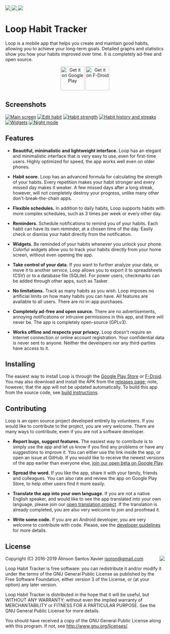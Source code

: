 <a href="https://github.com/iSoron/uhabits/actions?query=workflow%3A%22Build+%26+Test%22">
  <img src="https://github.com/iSoron/uhabits/workflows/Build%20&%20Test/badge.svg" />
</a>
<a href="https://github.com/iSoron/uhabits/releases/latest">
  <img src="https://img.shields.io/github/v/release/iSoron/uhabits" />
</a>
<a href="https://github.com/iSoron/uhabits/releases">
  <img src="https://img.shields.io/github/v/release/isoron/uhabits?include_prereleases&label=pre-release" />
</a>

# Loop Habit Tracker

Loop is a mobile app that helps you create and maintain good habits,
allowing you to achieve your long-term goals. Detailed graphs and statistics
show you how your habits improved over time. It is completely ad-free and open
source.

<p align="center">
  <a href="https://play.google.com/store/apps/details?id=org.isoron.uhabits&utm_source=global_co&utm_medium=prtnr&utm_content=Mar2515&utm_campaign=PartBadge&pcampaignid=MKT-AC-global-none-all-co-pr-py-PartBadges-Oct1515-1"><img alt="Get it on Google Play" src="https://play.google.com/intl/en_us/badges/images/apps/en-play-badge-border.png" height="75px"/></a>
  <a href="http://f-droid.org/app/org.isoron.uhabits"><img alt="Get it on F-Droid" src="http://i.imgur.com/baSPE7X.png" height="75px"/></a>
</p>

## Screenshots

[![Main screen][screen1th]][screen1]
[![Edit habit][screen2th]][screen2]
[![Habit strength][screen3th]][screen3]
[![Habit history and streaks][screen4th]][screen4]
[![Widgets][screen5th]][screen5]
[![Night mode][screen6th]][screen6]

## Features

* <b>Beautiful, minimalistic and lightweight interface.</b>
Loop has an elegant and minimalistic interface that is very easy to use, even for first-time users. Highly optimized for speed, the app works well even on older phones.

* <b>Habit score.</b>
Loop has an advanced formula for calculating the strength of your habits. Every repetition makes your habit stronger and every missed day makes it weaker. A few missed days after a long streak, however, will not completely destroy your progress, unlike many other don't-break-the-chain apps.

* <b>Flexible schedules.</b>
In addition to daily habits, Loop supports habits with more complex schedules, such as 3 times per week or every other day.

* <b>Reminders.</b>
Schedule notifications to remind you of your habits. Each habit can have its own reminder, at a chosen time of the day. Easily check or dismiss your habit directly from the notification.

* <b>Widgets.</b>
Be reminded of your habits whenever you unlock your phone. Colorful widgets allow you to track your habits directly from your home screen, without even opening the app.

* <b>Take control of your data.</b>
If you want to further analyze your data, or move it to another service, Loop allows you to export it to spreadsheets (CSV) or to a database file (SQLite). For power users, checkmarks can be added through other apps, such as Tasker.

* <b>No limitations.</b>
Track as many habits as you wish. Loop imposes no artificial limits on how many habits you can have. All features are available to all users. There are no in-app purchases.

* <b>Completely ad-free and open source.</b>
There are no advertisements, annoying notifications or intrusive permissions in this app, and there will never be. The app is completely open-source (GPLv3).

* <b>Works offline and respects your privacy.</b>
Loop doesn't require an Internet connection or online account registration. Your confidential data is never sent to anyone. Neither the developers nor any third-parties have access to it.

## Installing

The easiest way to install Loop is through the [Google Play Store][playstore] or [F-Droid][fdroid].
You may also download and install the APK from the [releases page][releases];
note, however, that the app will not be updated automatically.  To build this
app from the source code, see [build instructions][build].

## Contributing

Loop is an open source project developed entirely by volunteers. If you would
like to contribute to the project, you are very welcome. There are many ways to
contribute, even if you are not a software developer.

* **Report bugs, suggest features.** The easiest way to contribute is to simply
  use the app and let us know if you find any problems or have any suggestions
  to improve it. You can either use the link inside the app, or open an issue
  at GitHub. If you would like to receive the newest versions of the app
  earlier than everyone else, [join our open beta on Google Play][beta].

* **Spread the word.** If you like the app, share it with your family, friends
  and colleagues. You can also rate and review the app on Google Play Store, to help
  other users find it more easily.

* **Translate the app into your own language.** If you are not a native English
  speaker, and would like to see the app translated into your own language,
  please join our [open translation project][poedit]. If the translation
  is already completed, you are also very welcome to join and proofread it.

* **Write some code.** If you are an Android developer, you are very welcome to
  contribute with code. Please, see the [developer guidelines][dev-guide] for more details.

## License

<img align="right" src="https://www.gnu.org/graphics/gplv3-88x31.png">

  Copyright (C) 2016-2019 Álinson Santos Xavier <isoron@gmail.com>

  Loop Habit Tracker is free software: you can redistribute it and/or modify
  it under the terms of the GNU General Public License as published by the
  Free Software Foundation, either version 3 of the License, or (at your
  option) any later version.

  Loop Habit Tracker is distributed in the hope that it will be useful, but
  WITHOUT ANY WARRANTY; without even the implied warranty of MERCHANTABILITY
  or FITNESS FOR A PARTICULAR PURPOSE. See the GNU General Public License for
  more details.

  You should have received a copy of the GNU General Public License along
  with this program. If not, see <http://www.gnu.org/licenses/>.

[screen1]: screenshots/uhabits1.png
[screen2]: screenshots/uhabits2.png
[screen3]: screenshots/uhabits3.png
[screen4]: screenshots/uhabits4.png
[screen5]: screenshots/uhabits5.png
[screen6]: screenshots/uhabits6.png
[screen1th]: screenshots/uhabits1_th.png
[screen2th]: screenshots/uhabits2_th.png
[screen3th]: screenshots/uhabits3_th.png
[screen4th]: screenshots/uhabits4_th.png
[screen5th]: screenshots/uhabits5_th.png
[screen6th]: screenshots/uhabits6_th.png
[poedit]: http://translate.loophabits.org
[playstore]: https://play.google.com/store/apps/details?id=org.isoron.uhabits
[releases]: https://github.com/iSoron/uhabits/releases
[fdroid]: http://f-droid.org/app/org.isoron.uhabits
[dev-guide]: https://github.com/iSoron/uhabits/wiki/Developer-guidelines
[build]: https://github.com/iSoron/uhabits/wiki/Developer-guidelines#building
[beta]: https://play.google.com/apps/testing/org.isoron.uhabits
